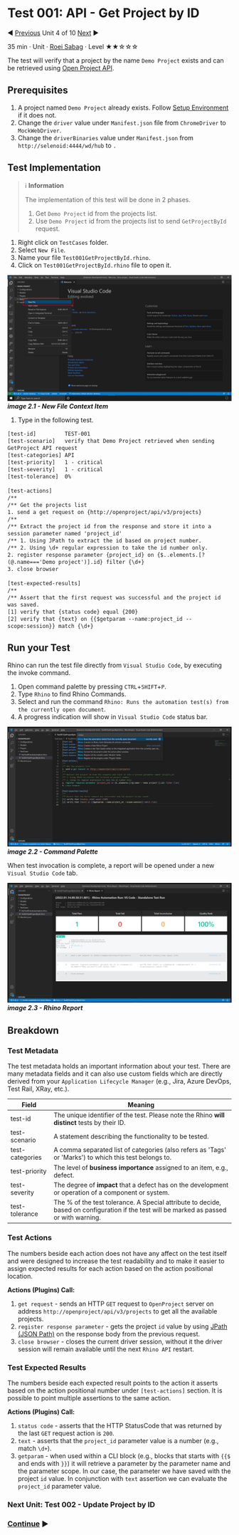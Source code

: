# Test 001: API - Get Project by ID

:arrow_backward: [Previous](./03.InterceptAndReplicateAPICalls.md) Unit 4 of 10 [Next](./05.Test002UpdateProjectById.md) :arrow_forward:

35 min · Unit · [Roei Sabag](https://www.linkedin.com/in/roei-sabag-247aa18/) · Level ★★☆☆☆
  
The test will verify that a project by the name `Demo Project` exists and can be retrieved using [Open Project API](https://www.openproject.org/docs/api/endpoints/).  

## Prerequisites

1. A project named `Demo Project` already exists. Follow [Setup Environment](../Tutorials.SetupEnvironment/00.Module.md) if it does not.
2. Change the `driver` value under `Manifest.json` file from `ChromeDriver` to `MockWebDriver`.
3. Change the `driverBinaries` value under `Manifest.json` from `http://selenoid:4444/wd/hub` to `.`

## Test Implementation

> :information_source: **Information**
>  
> The implementation of this test will be done in 2 phases.
>
> 1. Get `Demo Project` id from the projects list.
> 2. Use `Demo Project` id from the projects list to send `GetProjectById` request.  

1. Right click on `TestCases` folder.
2. Select `New File`.  
3. Name your file `Test001GetProjectById.rhino`.
4. Click on `Test001GetProjectById.rhino` file to open it.  

![image 2.1 - New File Context Item](./Images/m01u02_2.png)  
_**image 2.1 - New File Context Item**_  

1. Type in the following test.

```rhino
[test-id]         TEST-001
[test-scenario]   verify that Demo Project retrieved when sending GetProject API request
[test-categories] API
[test-priority]   1 - critical
[test-severity]   1 - critical
[test-tolerance]  0%

[test-actions]
/**
/** Get the projects list
1. send a get request on {http://openproject/api/v3/projects}
/**
/** Extract the project id from the response and store it into a session parameter named 'project_id'
/** 1. Using JPath to extract the id based on project number.
/** 2. Using \d+ regular expression to take the id number only.
2. register response parameter {project_id} on {$..elements.[?(@.name==='Demo project')].id} filter {\d+}
3. close browser

[test-expected-results]
/**
/** Assert that the first request was successful and the project id was saved.
[1] verify that {status code} equal {200}
[2] verify that {text} on {{$getparam --name:project_id --scope:session}} match {\d+}
```

## Run your Test

Rhino can run the test file directly from `Visual Studio Code`, by executing the invoke command.  

1. Open command palette by pressing `CTRL`+`SHIFT`+`P`.
2. Type `Rhino` to find Rhino Commands.
3. Select and run the command `Rhino: Runs the automation test(s) from the currently open document`.
4. A progress indication will show in `Visual Studio Code` status bar.  

![image 2.2 - Command Palette](./Images/m01u04_1.png)
_**image 2.2 - Command Palette**_  

When test invocation is complete, a report will be opened under a new `Visual Studio Code` tab.  

![image 2.3 - Rhino Report](./Images/m01u04_2.png)
_**image 2.3 - Rhino Report**_  

## Breakdown

### Test Metadata

The test metadata holds an important information about your test. There are many metadata fields and it can also use custom fields which are directly derived from your `Application Lifecycle Manager` (e.g., Jira, Azure DevOps, Test Rail, XRay, etc.).

| Field           | Meaning                                                                                                                                  |
|-----------------|------------------------------------------------------------------------------------------------------------------------------------------|
| test-id         | The unique identifier of the test. Please note the Rhino **will distinct** tests by their ID.                                            |
| test-scenario   | A statement describing the functionality to be tested.                                                                                   |
| test-categories | A comma separated list of categories (also refers as 'Tags' or 'Marks') to which this test belongs to.                                   |
| test-priority   | The level of **business importance** assigned to an item, e.g., defect.                                                                  |
| test-severity   | The degree of **impact** that a defect has on the development or operation of a component or system.                                     |
| test-tolerance  | The % of the test tolerance. A Special attribute to decide, based on configuration if the test will be marked as passed or with warning. |

### Test Actions

The numbers beside each action does not have any affect on the test itself and were designed to increase the test readability and to make it easier to assign expected results for each action based on the action positional location.  

**Actions (Plugins) Call:**  

1. `get request` - sends an HTTP `GET` request to `OpenProject` server on address `http://openproject/api/v3/projects` to get all the available projects.
2. `register response parameter` - gets the project `id` value by using [JPath (JSON Path)](https://goessner.net/articles/JsonPath/) on the response body from the previous request.
3. `close browser` - closes the current driver session, without it the driver session will remain available until the next `Rhino API` restart.

### Test Expected Results

The numbers beside each expected result points to the action it asserts based on the action positional number under `[test-actions]` section. It is possible to point multiple assertions to the same action.  

**Actions (Plugins) Call:**

1. `status code` - asserts that the HTTP StatusCode that was returned by the last `GET` request action is `200`.
2. `text` - asserts that the `project_id` parameter value is a number (e.g., match `\d+`).
3. `getparam` - when used within a CLI block (e.g., blocks that starts with `{{$` and ends with `}}`) it will retrieve a parameter by the parameter name and the parameter scope. In our case, the parameter we have saved with the project `id` value. In conjunction with `text` assertion we can evaluate the `project_id` parameter value.

### Next Unit: Test 002 - Update Project by ID

### [Continue](./05.Test002UpdateProjectById.md) :arrow_forward:
